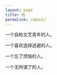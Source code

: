 ```yaml
---
layout: page
title: 他
permalink: /about/
---
```


一个自称文艺青年的人。  

一个喜欢选择逃避的人。 

一个忘了烦恼的人。

一个无所谓了的人。
